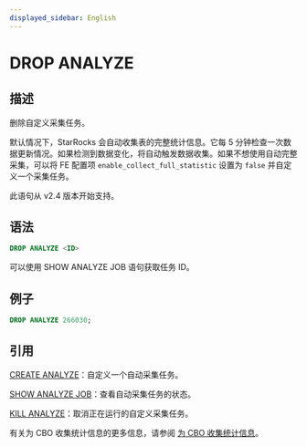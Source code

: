 ```yaml
---
displayed_sidebar: English
---
```


# DROP ANALYZE

## 描述

删除自定义采集任务。

默认情况下，StarRocks 会自动收集表的完整统计信息。它每 5 分钟检查一次数据更新情况。如果检测到数据变化，将自动触发数据收集。如果不想使用自动完整采集，可以将 FE 配置项 `enable_collect_full_statistic` 设置为 `false` 并自定义一个采集任务。

此语句从 v2.4 版本开始支持。

## 语法

```SQL
DROP ANALYZE <ID>
```

可以使用 SHOW ANALYZE JOB 语句获取任务 ID。

## 例子

```SQL
DROP ANALYZE 266030;
```

## 引用

[CREATE ANALYZE](../data-definition/CREATE_ANALYZE.md)：自定义一个自动采集任务。

[SHOW ANALYZE JOB](../data-definition/SHOW_ANALYZE_JOB.md)：查看自动采集任务的状态。

[KILL ANALYZE](../data-definition/KILL_ANALYZE.md)：取消正在运行的自定义采集任务。

有关为 CBO 收集统计信息的更多信息，请参阅 [为 CBO 收集统计信息](../../../using_starrocks/Cost_based_optimizer.md)。